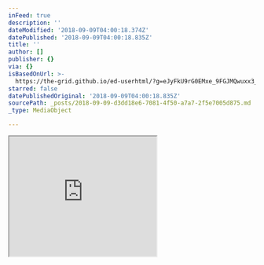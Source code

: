 ```yaml
---
inFeed: true
description: ''
dateModified: '2018-09-09T04:00:18.374Z'
datePublished: '2018-09-09T04:00:18.835Z'
title: ''
author: []
publisher: {}
via: {}
isBasedOnUrl: >-
  https://the-grid.github.io/ed-userhtml/?g=eJyFkU9rG0EMxe_9FGJMQwuxx3_iZNPsrltCWpJTIbkHeTzenXh2ZiJpWfLtM7ZD60OhFyGkp_d-oHLto9m99lEsGI_MlZLBiVgay2CtKNig4Ni7sBub6CNVanRXzG4vfqq6TOAxNJWyIctcXnkhVd-DdzsLHe5caKBPEOwAQ6QNA_emhWzjcU02mDf4Yigyw9ruwwI8EQZOeNydYZdu4PagjoTiYvgKJUJLdlupViTxN60_aCcmdrpFbgUbfZKwYjLVfn5wy5fP-4EMuX5e3sl2UPXoRF5qrEud6rNuk29u4AGbECPB7zZKbAhTm5m_P_z4lZyRniz_h-hEqVlQetaz6aK4XCyvp_Mid_PianG5-ifXo01iu7UluD6H-XRWHOH-PqyGkg25JID8FgzsHf5QJI-yjdRNTnEGt2ms8OSFFZgWia1UqpftuMjf1Eez-tM7qTm5jw
starred: false
datePublishedOriginal: '2018-09-09T04:00:18.835Z'
sourcePath: _posts/2018-09-09-d3dd18e6-7081-4f50-a7a7-2f5e7005d875.md
_type: MediaObject

---
```

<iframe src="https://the-grid.github.io/ed-userhtml/?g=eJyFkU9rG0EMxe_9FGJMQwuxx3_iZNPsrltCWpJTIbkHeTzenXh2ZiJpWfLtM7ZD60OhFyGkp_d-oHLto9m99lEsGI_MlZLBiVgay2CtKNig4Ni7sBub6CNVanRXzG4vfqq6TOAxNJWyIctcXnkhVd-DdzsLHe5caKBPEOwAQ6QNA_emhWzjcU02mDf4Yigyw9ruwwI8EQZOeNydYZdu4PagjoTiYvgKJUJLdlupViTxN60_aCcmdrpFbgUbfZKwYjLVfn5wy5fP-4EMuX5e3sl2UPXoRF5qrEud6rNuk29u4AGbECPB7zZKbAhTm5m_P_z4lZyRniz_h-hEqVlQetaz6aK4XCyvp_Mid_PianG5-ifXo01iu7UluD6H-XRWHOH-PqyGkg25JID8FgzsHf5QJI-yjdRNTnEGt2ms8OSFFZgWia1UqpftuMjf1Eez-tM7qTm5jw" height="244" style=""></iframe>
